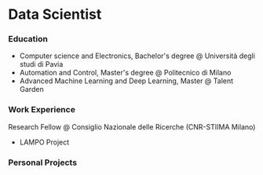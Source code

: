 # Data Scientist

### Education
- Computer science and Electronics, Bachelor's degree @ Università degli studi di Pavia
- Automation and Control, Master's degree @ Politecnico di Milano
- Advanced Machine Learning and Deep Learning, Master @ Talent Garden

### Work Experience
Research Fellow @ Consiglio Nazionale delle Ricerche (CNR-STIIMA Milano)
- LAMPO Project

### Personal Projects
